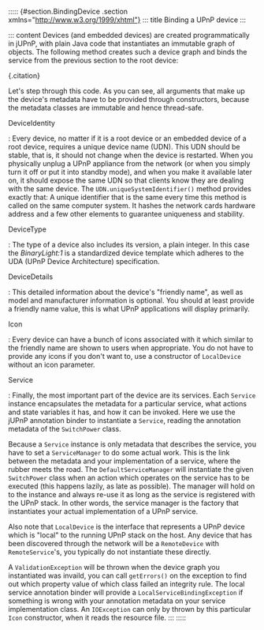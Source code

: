 ::::: {#section.BindingDevice .section xmlns="http://www.w3.org/1999/xhtml"}
::: title
Binding a UPnP device
:::

::: content
Devices (and embedded devices) are created programmatically in jUPnP,
with plain Java code that instantiates an immutable graph of objects.
The following method creates such a device graph and binds the service
from the previous section to the root device:

[](javacode://example.binarylight.BinaryLightServer#createDevice()){.citation}

Let\'s step through this code. As you can see, all arguments that make
up the device\'s metadata have to be provided through constructors,
because the metadata classes are immutable and hence thread-safe.

DeviceIdentity

:   Every device, no matter if it is a root device or an embedded device
    of a root device, requires a unique device name (UDN). This UDN
    should be stable, that is, it should not change when the device is
    restarted. When you physically unplug a UPnP appliance from the
    network (or when you simply turn it off or put it into standby
    mode), and when you make it available later on, it should expose the
    same UDN so that clients know they are dealing with the same device.
    The `UDN.uniqueSystemIdentifier()` method provides exactly that: A
    unique identifier that is the same every time this method is called
    on the same computer system. It hashes the network cards hardware
    address and a few other elements to guarantee uniqueness and
    stability.

DeviceType

:   The type of a device also includes its version, a plain integer. In
    this case the *BinaryLight:1* is a standardized device template
    which adheres to the UDA (UPnP Device Architecture) specification.

DeviceDetails

:   This detailed information about the device\'s \"friendly name\", as
    well as model and manufacturer information is optional. You should
    at least provide a friendly name value, this is what UPnP
    applications will display primarily.

Icon

:   Every device can have a bunch of icons associated with it which
    similar to the friendly name are shown to users when appropriate.
    You do not have to provide any icons if you don\'t want to, use a
    constructor of `LocalDevice` without an icon parameter.

Service

:   Finally, the most important part of the device are its services.
    Each `Service` instance encapsulates the metadata for a particular
    service, what actions and state variables it has, and how it can be
    invoked. Here we use the jUPnP annotation binder to instantiate a
    `Service`, reading the annotation metadata of the `SwitchPower`
    class.

Because a `Service` instance is only metadata that describes the
service, you have to set a `ServiceManager` to do some actual work. This
is the link between the metadata and your implementation of a service,
where the rubber meets the road. The `DefaultServiceManager` will
instantiate the given `SwitchPower` class when an action which operates
on the service has to be executed (this happens lazily, as late as
possible). The manager will hold on to the instance and always re-use it
as long as the service is registered with the UPnP stack. In other
words, the service manager is the factory that instantiates your actual
implementation of a UPnP service.

Also note that `LocalDevice` is the interface that represents a UPnP
device which is \"local\" to the running UPnP stack on the host. Any
device that has been discovered through the network will be a
`RemoteDevice` with `RemoteService`\'s, you typically do not instantiate
these directly.

A `ValidationException` will be thrown when the device graph you
instantiated was invaild, you can call `getErrors()` on the exception to
find out which property value of which class failed an integrity rule.
The local service annotation binder will provide a
`LocalServiceBindingException` if something is wrong with your
annotation metadata on your service implementation class. An
`IOException` can only by thrown by this particular `Icon` constructor,
when it reads the resource file.
:::
:::::
